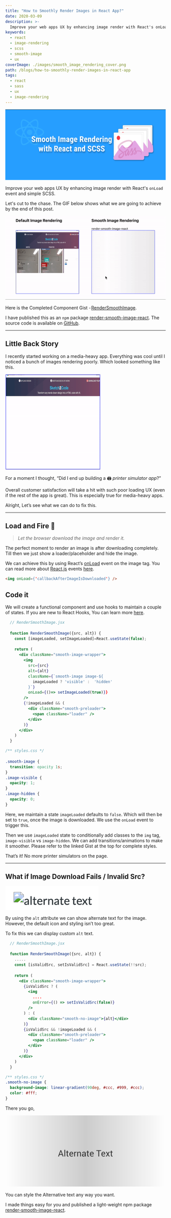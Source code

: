 ```yaml
---
title: "How to Smoothly Render Images in React App?"
date: 2020-03-09
description: >-
  Improve your web apps UX by enhancing image render with React's onLoad event and simple SCSS
keywords:
  - react
  - image-rendering
  - scss
  - smooth-image
  - ux
coverImage: ./images/smooth_image_rendering_cover.png
path: /blogs/how-to-smoothly-render-images-in-react-app
tags:
  - react
  - sass
  - ux
  - image-rendering
---
```


![Smooth Image Rendering](./images/smooth_image_rendering_cover.png)

Improve your web apps UX by enhancing image render with React's `onLoad` event and simple SCSS.

Let's cut to the chase. The GIF below shows what we are going to achieve by the end of this post.

![Default Image Rendering vs Smooth Image Rendering using render-smooth-image-react](./images/render_smooth_image_demo.gif)

Here is the Completed Component Gist - [RenderSmoothImage](https://gist.github.com/KRRISH96/48b4200bc73f1071da804911c05ea373).

I have published this as an `npm` package [render-smooth-image-react](https://www.npmjs.com/package/render-smooth-image-react). The source code is available on [GitHub](https://github.com/KRRISH96/render-smooth-image-react).

---

## **Little Back Story**

I recently started working on a media-heavy app. Everything was cool until I noticed a bunch of images rendering poorly. Which looked something like this.

![Example: Poor image rendering (printing)](./images/poor_image_rendering.gif)

For a moment I thought, “Did I end up building a 🖨 _printer simulator app_?”

Overall customer satisfaction will take a hit with such poor loading UX (even if the rest of the app is great). This is especially true for media-heavy apps.

Alright, Let’s see what we can do to fix this.

---

## **Load and Fire** 🔫

> _Let the browser download the image and render it._

The perfect moment to render an image is after downloading completely. Till then we just show a loader/placeholder and hide the image.

We can achieve this by using React’s [onLoad](https://reactjs.org/docs/events.html#image-events) event on the image tag. You can read more about [React.js](https://reactjs.org/) events [here](https://reactjs.org/docs/events.html).

```html
<img onLoad={'callbackAfterImageIsDownloaded'} />
```

## **Code it**

We will create a functional component and use hooks to maintain a couple of states. If you are new to React Hooks, You can learn more [here](https://reactjs.org/docs/hooks-intro.html).

```jsx
  // RenderSmoothImage.jsx

  function RenderSmoothImage({src, alt}) {
    const [imageLoaded, setImageLoaded]=React.useState(false);

    return (
      <div className="smooth-image-wrapper">
        <img
          src={src}
          alt={alt}
          className={`smooth-image image-${
            imageLoaded ? 'visible' :  'hidden'
          }`}
          onLoad={()=> setImageLoaded(true)}}
        />
        {!imageLoaded && (
          <div className="smooth-preloader">
            <span className="loader" />
          </div>
        )}
      </div>
    )
  }
```

```css
/** styles.css */

.smooth-image {
  transition: opacity 1s;
}
.image-visible {
  opacity: 1;
}
.image-hidden {
  opacity: 0;
}
```

Here, we maintain a state `imageLoaded` defaults to `false`. Which will then be set to `true`, once the image is downloaded. We use the `onLoad` event to trigger this.

Then we use `imageLoaded` state to conditionally add classes to the `img` tag, `image-visible` vs `image-hidden`. We can add transitions/animations to make it smoother. Please refer to the linked Gist at the top for complete styles.

That’s it! No more printer simulators on the page.

---

## **What if Image Download Fails / Invalid Src?**

![Image for alternate text with image tag](./images/default_alt_text.png)

By using the `alt` attribute we can show alternate text for the image. However, the default icon and styling isn’t too great.

To fix this we can display custom `alt` text.

```jsx
  // RenderSmoothImage.jsx

  function RenderSmoothImage({src, alt}) {
    .....
    const [isValidSrc, setIsValidSrc] = React.useState(!!src);

    return (
      <div className="smooth-image-wrapper">
        {isValidSrc ? (
          <img
            ....
            onError={() => setIsValidSrc(false)}
          />
        ) : (
          <div className="smooth-no-image">{alt}</div>
        )}
        {isValidSrc && !imageLoaded && (
          <div className="smooth-preloader">
            <span className="loader" />
          </div>
        )}
      </div>
    )
  }
```

```css
/** styles.css */
.smooth-no-image {
  background-image: linear-gradient(90deg, #ccc, #999, #ccc);
  color: #fff;
}
```

There you go,

![Customized Alternate Text for Image](./images/custom_alt_text.png)

You can style the Alternative text any way you want.

I made things easy for you and published a light-weight npm package [render-smooth-image-react](https://www.npmjs.com/package/render-smooth-image-react).
